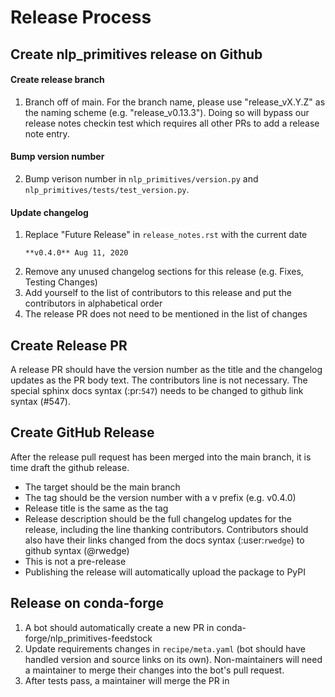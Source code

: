 # Release Process

## Create nlp_primitives release on Github

#### Create release branch
1. Branch off of main. For the branch name, please use "release_vX.Y.Z" as the naming scheme (e.g. "release_v0.13.3"). Doing so will bypass our release notes checkin test which requires all other PRs to add a release note entry.

#### Bump version number
2. Bump verison number in `nlp_primitives/version.py` and `nlp_primitives/tests/test_version.py`.

#### Update changelog
1. Replace "Future Release" in `release_notes.rst` with the current date
    ```
    **v0.4.0** Aug 11, 2020
    ```
2. Remove any unused changelog sections for this release (e.g. Fixes, Testing Changes)
3. Add yourself to the list of contributors to this release and put the contributors in alphabetical order
4. The release PR does not need to be mentioned in the list of changes

## Create Release PR
A release PR should have the version number as the title and the changelog updates as the PR body text. The contributors line is not necessary. The special sphinx docs syntax (:pr:`547`) needs to be changed to github link syntax (#547).

## Create GitHub Release
After the release pull request has been merged into the main branch, it is time draft the github release.
* The target should be the main branch
* The tag should be the version number with a v prefix (e.g. v0.4.0)
* Release title is the same as the tag
* Release description should be the full changelog updates for the release, including the line thanking contributors. Contributors should also have their links changed from the docs syntax (:user:`rwedge`) to github syntax (@rwedge)
* This is not a pre-release
* Publishing the release will automatically upload the package to PyPI

## Release on conda-forge
1. A bot should automatically create a new PR in conda-forge/nlp_primitives-feedstock
2. Update requirements changes in `recipe/meta.yaml` (bot should have handled version and source links on its own). Non-maintainers will need a maintainer to merge their changes into the bot's pull request.
3. After tests pass, a maintainer will merge the PR in
